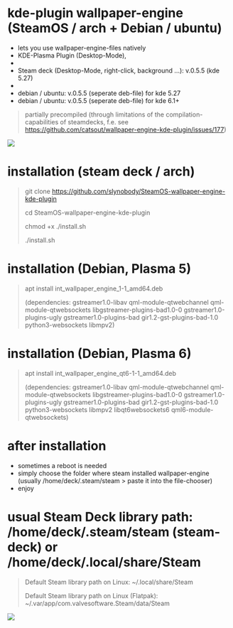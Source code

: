 # kde-plugin wallpaper-engine (SteamOS / arch + Debian / ubuntu)

* lets you use wallpaper-engine-files natively 
* KDE-Plasma Plugin (Desktop-Mode),
* 
* Steam deck (Desktop-Mode, right-click, background ...): v.0.5.5 (kde 5.27)
*
* debian / ubuntu: v.0.5.5 (seperate deb-file) for kde 5.27
* debian / ubuntu: v.0.5.5 (seperate deb-file) for kde 6.1+

> partially precompiled (through limitations of the compilation-capabilities of steamdecks, f.e. see https://github.com/catsout/wallpaper-engine-kde-plugin/issues/177)

<img src="https://images.pling.com/img/00/00/78/78/79/2160403/screenshot-20240602-192228.png"/>

# installation (steam deck / arch)

> git clone https://github.com/slynobody/SteamOS-wallpaper-engine-kde-plugin
> 
> cd SteamOS-wallpaper-engine-kde-plugin
>
> chmod +x ./install.sh
>
> ./install.sh

# installation (Debian, Plasma 5)
> apt install int_wallpaper_engine_1-1_amd64.deb
> 
> (dependencies: gstreamer1.0-libav qml-module-qtwebchannel qml-module-qtwebsockets libgstreamer-plugins-bad1.0-0 gstreamer1.0-plugins-ugly gstreamer1.0-plugins-bad gir1.2-gst-plugins-bad-1.0 python3-websockets libmpv2)

# installation (Debian, Plasma 6)
> apt install int_wallpaper_engine_qt6-1-1_amd64.deb
> 
> (dependencies: gstreamer1.0-libav qml-module-qtwebchannel qml-module-qtwebsockets libgstreamer-plugins-bad1.0-0 gstreamer1.0-plugins-ugly gstreamer1.0-plugins-bad gir1.2-gst-plugins-bad-1.0 python3-websockets libmpv2 libqt6websockets6 qml6-module-qtwebsockets)

# after installation
* sometimes a reboot is needed
* simply choose the folder where steam installed wallpaper-engine (usually /home/deck/.steam/steam > paste it into the file-chooser)
* enjoy

# usual Steam Deck library path: /home/deck/.steam/steam (steam-deck) or /home/deck/.local/share/Steam
> 
> Default Steam library path on Linux: ~/.local/share/Steam
> 
> Default Steam library path on Linux (Flatpak): ~/.var/app/com.valvesoftware.Steam/data/Steam
>
<a href="https://artsandculture.google.com/experiment/viola-the-bird/nAEJVwNkp-FnrQ?cp=e30."><img src="https://images.pling.com/img/00/00/78/78/79/2160403/proxy-image1.jpeg"/></a>
